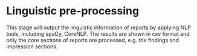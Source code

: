# Linguistic pre-processing

This stage will output the linguistic information of reports by applying NLP tools, including spaCy, CoreNLP. The results are shown in csv format and only the core sections of reports are processed, e.g. the findings and impression sections.
